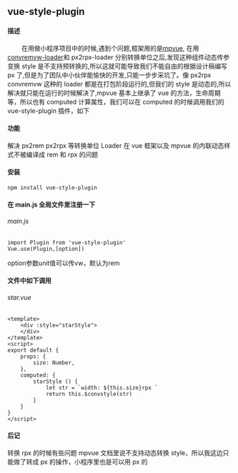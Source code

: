 ## vue-style-plugin

#### 描述
   &nbsp;&nbsp;&nbsp;&nbsp;&nbsp;&nbsp;&nbsp;&nbsp;在用做小程序项目中的时候,遇到个问题,框架用的是[mpvue](https://github.com/Meituan-Dianping/mpvue),
在用[convremvw-loader](https://github.com/huatao1990/convremvw-loader)和 px2rpx-loader 分别转换单位之后,发现这种组件动态传参变换 style 是不支持预转换的,所以这就可能导致我们不能自由的根据设计稿编写 px 了,但是为了团队中小伙伴能愉快的开发,只能一步步采坑了。像 px2rpx convremvw 这种的 loader 都是在打包阶段运行的,但我们的 style 是动态的,所以解决就只能在运行的时候解决了,mpvue 基本上继承了 vue 的方法，生命周期等，所以也有 computed 计算属性，我们可以在 computed 的时候调用我们的 vue-style-plugin 插件，如下
#### 功能

解决 px2rem px2rpx 等转换单位 Loader 在 vue 框架以及 mpvue 的内联动态样式不被编译成 rem 和 rpx 的问题

#### 安装

```
npm install vue-style-plugin
```

#### 在 main.js 全局文件里注册一下

###### _main.js_

```
import Plugin from 'vue-style-plugin'
Vue.use(Plugin,[option])
```
option参数unit值可以传vw，默认为rem
#### 文件中如下调用

###### _star.vue_

```
<template>
	<div :style="starStyle">
    </div>
</template>
<script>
export default {
    props: {
        size: Number,
    },
    computed: {
        starStyle () {
            let str = `width: ${this.size}rpx `
            return this.$convstyle(str)
        }
    }
}
</script>
```
#### 后记

转换 rpx 的时候有些问题 mpvue 文档里说不支持动态转换 style，所以我这边只能做了转成 px 的操作，小程序里也是可以用 px 的
